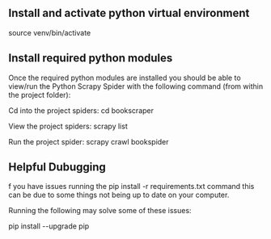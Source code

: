 ## Install and activate python virtual environment
source venv/bin/activate

## Install required python modules
Once the required python modules are installed you should be able to view/run the Python Scrapy Spider with the following command (from within the project folder):

Cd into the project spiders: cd bookscraper

View the project spiders: scrapy list

Run the project spider: scrapy crawl bookspider


## Helpful Dubugging
f you have issues running the pip install -r requirements.txt command this can be due to some things not being up to date on your computer.

Running the following may solve some of these issues:

pip install --upgrade pip
